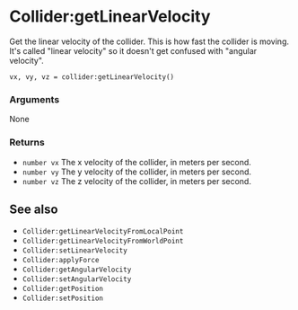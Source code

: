 <!--
category: reference
-->

Collider:getLinearVelocity
===

Get the linear velocity of the collider.  This is how fast the collider is moving.  It's called
"linear velocity" so it doesn't get confused with "angular velocity".

    vx, vy, vz = collider:getLinearVelocity()

### Arguments

None

### Returns

- `number vx` The x velocity of the collider, in meters per second.
- `number vy` The y velocity of the collider, in meters per second.
- `number vz` The z velocity of the collider, in meters per second.

See also
---

- `Collider:getLinearVelocityFromLocalPoint`
- `Collider:getLinearVelocityFromWorldPoint`
- `Collider:setLinearVelocity`
- `Collider:applyForce`
- `Collider:getAngularVelocity`
- `Collider:setAngularVelocity`
- `Collider:getPosition`
- `Collider:setPosition`
